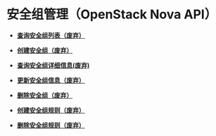 # 安全组管理（OpenStack Nova API）<a name="ZH-CN_TOPIC_0267427144"></a>

-   **[查询安全组列表（废弃）](查询安全组列表（废弃）.md)**  

-   **[创建安全组（废弃）](创建安全组（废弃）.md)**  

-   **[查询安全组详细信息\(废弃\)](查询安全组详细信息(废弃).md)**  

-   **[更新安全组信息（废弃）](更新安全组信息（废弃）.md)**  

-   **[删除安全组（废弃）](删除安全组（废弃）.md)**  

-   **[创建安全组规则（废弃）](创建安全组规则（废弃）.md)**  

-   **[删除安全组规则（废弃）](删除安全组规则（废弃）.md)**  


